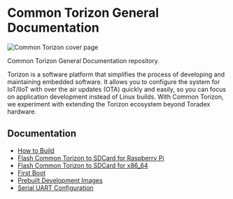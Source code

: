 # Common Torizon General Documentation

![Common Torizon cover page](https://github.com/commontorizon/Documentation/raw/main/assets/img/commonTorizonCore800.png?raw=true)

Common Torizon General Documentation repository.

Torizon is a software platform that simplifies the process of developing and maintaining embedded software. It allows you to configure the system for IoT/IIoT with over the air updates (OTA) quickly and easily, so you can focus on application development instead of Linux builds. With Common Torizon, we experiment with extending the Torizon ecosystem beyond Toradex hardware.

## Documentation

- [How to Build](./BUILDING.md)
- [Flash Common Torizon to SDCard for Raspberry Pi](./FLASH-RPI.md)
- [Flash Common Torizon to SDCard for x86_64](./FLASH-X86.md)
- [First Boot](./FIRST-BOOT.md)
- [Prebuilt Development Images](./PRE-BUILT-DEV.md)
- [Serial UART Configuration](UART-PINS.md)
